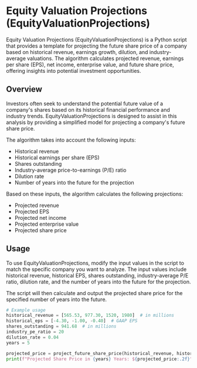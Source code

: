 # Equity Valuation Projections (EquityValuationProjections)

Equity Valuation Projections (EquityValuationProjections) is a Python script that provides a template for projecting the future share price of a company based on historical revenue, earnings growth, dilution, and industry-average valuations. The algorithm calculates projected revenue, earnings per share (EPS), net income, enterprise value, and future share price, offering insights into potential investment opportunities.

## Overview

Investors often seek to understand the potential future value of a company's shares based on its historical financial performance and industry trends. EquityValuationProjections is designed to assist in this analysis by providing a simplified model for projecting a company's future share price.

The algorithm takes into account the following inputs:
- Historical revenue
- Historical earnings per share (EPS)
- Shares outstanding
- Industry-average price-to-earnings (P/E) ratio
- Dilution rate
- Number of years into the future for the projection

Based on these inputs, the algorithm calculates the following projections:
- Projected revenue
- Projected EPS
- Projected net income
- Projected enterprise value
- Projected share price

## Usage

To use EquityValuationProjections, modify the input values in the script to match the specific company you want to analyze. The input values include historical revenue, historical EPS, shares outstanding, industry-average P/E ratio, dilution rate, and the number of years into the future for the projection.

The script will then calculate and output the projected share price for the specified number of years into the future.

```python
# Example usage
historical_revenue = [565.53, 977.30, 1520, 1980]  # in millions
historical_eps = [-4.30, -1.00, -0.40]  # GAAP EPS
shares_outstanding = 941.68  # in millions
industry_pe_ratio = 20
dilution_rate = 0.04
years = 5

projected_price = project_future_share_price(historical_revenue, historical_eps, shares_outstanding, industry_pe_ratio, dilution_rate, years)
print(f"Projected Share Price in {years} Years: ${projected_price:.2f}")
